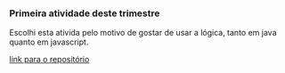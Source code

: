 
### Primeira atividade deste trimestre

Escolhi esta ativida pelo motivo de gostar de usar a lógica, tanto em java quanto em javascript. 

[link para o repositório](https://github.com/NicolasSNichnig/AtividadeLogicaJS)